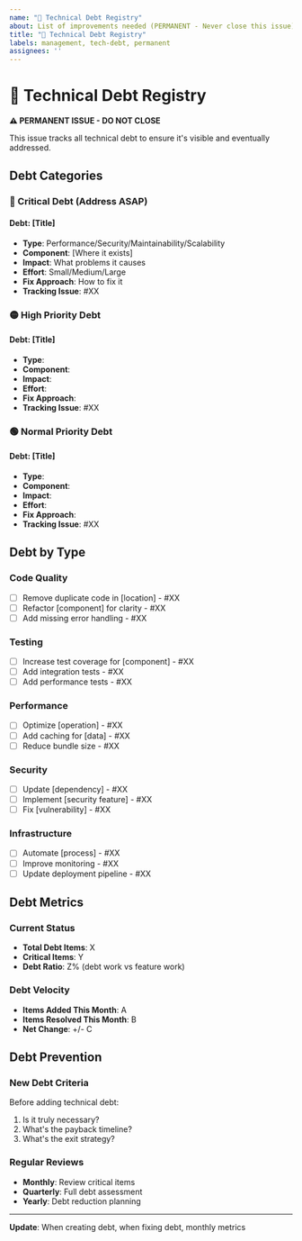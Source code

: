 ```yaml
---
name: "🔧 Technical Debt Registry"
about: List of improvements needed (PERMANENT - Never close this issue)
title: "🔧 Technical Debt Registry"
labels: management, tech-debt, permanent
assignees: ''
---
```


# 🔧 Technical Debt Registry

**⚠️ PERMANENT ISSUE - DO NOT CLOSE**

This issue tracks all technical debt to ensure it's visible and eventually addressed.

## Debt Categories

### 🔴 Critical Debt (Address ASAP)

#### Debt: [Title]
- **Type**: Performance/Security/Maintainability/Scalability
- **Component**: [Where it exists]
- **Impact**: What problems it causes
- **Effort**: Small/Medium/Large
- **Fix Approach**: How to fix it
- **Tracking Issue**: #XX

### 🟡 High Priority Debt

#### Debt: [Title]
- **Type**: 
- **Component**: 
- **Impact**: 
- **Effort**: 
- **Fix Approach**: 
- **Tracking Issue**: #XX

### 🟢 Normal Priority Debt

#### Debt: [Title]
- **Type**: 
- **Component**: 
- **Impact**: 
- **Effort**: 
- **Fix Approach**: 
- **Tracking Issue**: #XX

## Debt by Type

### Code Quality
- [ ] Remove duplicate code in [location] - #XX
- [ ] Refactor [component] for clarity - #XX
- [ ] Add missing error handling - #XX

### Testing
- [ ] Increase test coverage for [component] - #XX
- [ ] Add integration tests - #XX
- [ ] Add performance tests - #XX

### Performance
- [ ] Optimize [operation] - #XX
- [ ] Add caching for [data] - #XX
- [ ] Reduce bundle size - #XX

### Security
- [ ] Update [dependency] - #XX
- [ ] Implement [security feature] - #XX
- [ ] Fix [vulnerability] - #XX

### Infrastructure
- [ ] Automate [process] - #XX
- [ ] Improve monitoring - #XX
- [ ] Update deployment pipeline - #XX

## Debt Metrics

### Current Status
- **Total Debt Items**: X
- **Critical Items**: Y
- **Debt Ratio**: Z% (debt work vs feature work)

### Debt Velocity
- **Items Added This Month**: A
- **Items Resolved This Month**: B
- **Net Change**: +/- C

## Debt Prevention

### New Debt Criteria
Before adding technical debt:
1. Is it truly necessary?
2. What's the payback timeline?
3. What's the exit strategy?

### Regular Reviews
- **Monthly**: Review critical items
- **Quarterly**: Full debt assessment
- **Yearly**: Debt reduction planning

---

**Update**: When creating debt, when fixing debt, monthly metrics